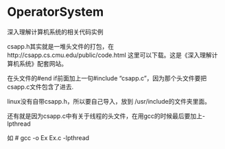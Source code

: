 # OperatorSystem
 深入理解计算机系统的相关代码实例


csapp.h其实就是一堆头文件的打包，在http://csapp.cs.cmu.edu/public/code.html 这里可以下载。这是《深入理解计算机系统》配套网站。

在头文件的#end if前面加上一句#include “csapp.c”，因为那个头文件要把csapp.c文件包含了进去.

linux没有自带csapp.h，所以要自己导入，放到 /usr/include的文件夹里面。

还有就是因为csapp.c中有关于线程的头文件，在用gcc的时候最后要加上-lpthread

如 # gcc -o Ex  Ex.c -lpthread

